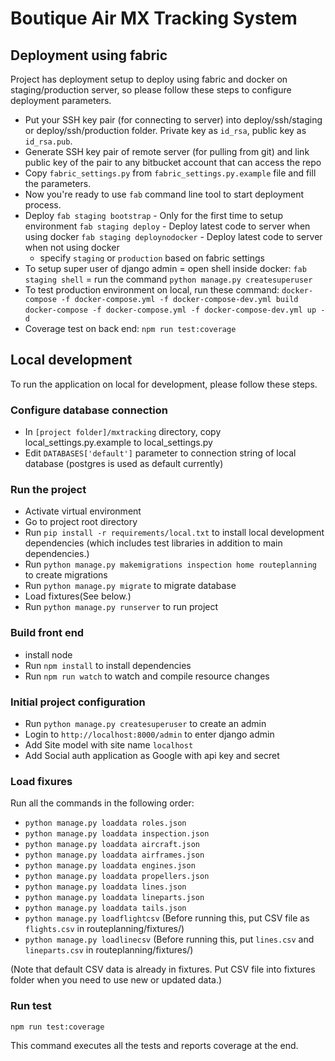 # Boutique Air MX Tracking System

## Deployment using fabric

Project has deployment setup to deploy using fabric and docker on staging/production server, so please follow these steps to configure deployment parameters.

- Put your SSH key pair (for connecting to server) into deploy/ssh/staging or deploy/ssh/production folder. Private key as `id_rsa`, public key as `id_rsa.pub`.
- Generate SSH key pair of remote server (for pulling from git) and link public key of the pair to any bitbucket account that can access the repo
- Copy `fabric_settings.py` from `fabric_settings.py.example` file and fill the parameters.
- Now you're ready to use `fab` command line tool to start deployment process.
- Deploy
    `fab staging bootstrap` - Only for the first time to setup environment
    `fab staging deploy` - Deploy latest code to server when using docker
    `fab staging deploynodocker` - Deploy latest code to server when not using docker
    * specify `staging` or `production` based on fabric settings
- To setup super user of django admin
  = open shell inside docker: `fab staging shell`
  = run the command `python manage.py createsuperuser`
- To test production environment on local, run these command:
    `docker-compose -f docker-compose.yml -f docker-compose-dev.yml build`
    `docker-compose -f docker-compose.yml -f docker-compose-dev.yml up -d`
- Coverage test on back end:
    `npm run test:coverage`

## Local development

To run the application on local for development, please follow these steps.

### Configure database connection

- In `[project folder]/mxtracking` directory, copy local_settings.py.example to local_settings.py
- Edit `DATABASES['default']` parameter to connection string of local database (postgres is used as default currently)

### Run the project

- Activate virtual environment
- Go to project root directory
- Run `pip install -r requirements/local.txt` to install local development dependencies (which includes test libraries in addition to main dependencies.)
- Run `python manage.py makemigrations inspection home routeplanning` to create migrations
- Run `python manage.py migrate` to migrate database
- Load fixtures(See below.)
- Run `python manage.py runserver` to run project

### Build front end

- install node
- Run `npm install` to install dependencies
- Run `npm run watch` to watch and compile resource changes

### Initial project configuration

- Run `python manage.py createsuperuser` to create an admin
- Login to `http://localhost:8000/admin` to enter django admin
- Add Site model with site name `localhost`
- Add Social auth application as Google with api key and secret

### Load fixures

Run all the commands in the following order:
- `python manage.py loaddata roles.json`
- `python manage.py loaddata inspection.json`
- `python manage.py loaddata aircraft.json`
- `python manage.py loaddata airframes.json`
- `python manage.py loaddata engines.json`
- `python manage.py loaddata propellers.json`
- `python manage.py loaddata lines.json`
- `python manage.py loaddata lineparts.json`
- `python manage.py loaddata tails.json`
- `python manage.py loadflightcsv` (Before running this, put CSV file as `flights.csv` in routeplanning/fixtures/)
- `python manage.py loadlinecsv` (Before running this, put `lines.csv` and `lineparts.csv` in routeplanning/fixtures/)

(Note that default CSV data is already in fixtures. Put CSV file into fixtures folder when you need to use new or updated data.)

### Run test

`npm run test:coverage`

This command executes all the tests and reports coverage at the end.
